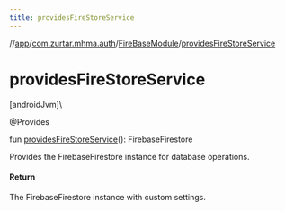 ```yaml
---
title: providesFireStoreService
---
```

//[app](../../../index.html)/[com.zurtar.mhma.auth](../index.html)/[FireBaseModule](index.html)/[providesFireStoreService](provides-fire-store-service.html)



# providesFireStoreService



[androidJvm]\




@Provides



fun [providesFireStoreService](provides-fire-store-service.html)(): FirebaseFirestore



Provides the FirebaseFirestore instance for database operations.



#### Return



The FirebaseFirestore instance with custom settings.



